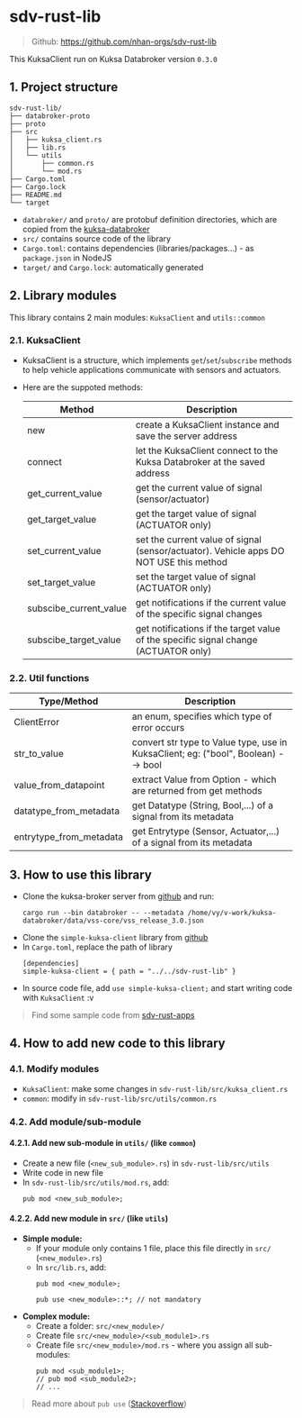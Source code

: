 # sdv-rust-lib
> Github: https://github.com/nhan-orgs/sdv-rust-lib

This KuksaClient run on Kuksa Databroker version `0.3.0`

## 1. Project structure

```
sdv-rust-lib/
├── databroker-proto
├── proto
├── src
│   ├── kuksa_client.rs
│   ├── lib.rs
│   └── utils
│       ├── common.rs
│       └── mod.rs
├── Cargo.toml
├── Cargo.lock
├── README.md
└── target
```

* `databroker/` and `proto/` are protobuf definition directories, which are copied from the [kuksa-databroker](https://github.com/eclipse-kuksa/kuksa-databroker)
* `src/` contains source code of the library
* `Cargo.toml`: contains dependencies (libraries/packages...) - as `package.json` in NodeJS
* `target/` and `Cargo.lock`: automatically generated

## 2. Library modules
This library contains 2 main modules: `KuksaClient` and `utils::common`
### 2.1. KuksaClient
* KuksaClient is a structure, which implements `get`/`set`/`subscribe` methods to help vehicle applications communicate with sensors and actuators.
* Here are the suppoted methods:

    | Method                 | Description                                                                            |
    |------------|--------|
    | new                    | create a KuksaClient instance  and save the server address                             |
    | connect                | let the KuksaClient connect to the Kuksa Databroker at the saved  address              |
    | get_current_value      | get the current value of signal  (sensor/actuator)                                     |
    | get_target_value       | get the target value of signal  (ACTUATOR only)                                        |
    | set_current_value      | set the current value of signal  (sensor/actuator). Vehicle apps DO NOT USE this method |
    | set_target_value       | set the target value of signal  (ACTUATOR only)                                        |
    | subscibe_current_value | get notifications if the current value of the specific signal changes                  |
    | subscibe_target_value  | get notifications if the target value of the specific signal change (ACTUATOR only)   |

### 2.2. Util functions
| Type/Method                 | Description                                                                        |
|-------|-----|
| ClientError                 | an enum, specifies which type of error occurs                                      |
| str_to_value                | convert str type to Value type, use in KuksaClient; eg: ("bool", Boolean) --> bool |
| value_from_datapoint | extract Value from Option<Datapoint> - which are returned from get methods         |
| datatype_from_metadata      | get Datatype (String, Bool,...) of a signal from its metadata                      |
| entrytype_from_metadata     | get Entrytype (Sensor, Actuator,...) of a signal from its metadata                  |

## 3. How to use this library
* Clone the kuksa-broker server from [github](https://github.com/eclipse-kuksa/kuksa-databroker) and run:
    ```
    cargo run --bin databroker -- --metadata /home/vy/v-work/kuksa-databroker/data/vss-core/vss_release_3.0.json
    ```
* Clone the `simple-kuksa-client` library from [github](https://github.com/nhan-orgs/sdv-rust-lib)
* In `Cargo.toml`, replace the path of library
    ```
    [dependencies]
    simple-kuksa-client = { path = "../../sdv-rust-lib" }
    ```
* In source code file, add `use simple-kuksa-client;` and start writing code with `KuksaClient` :v

> Find some sample code from [sdv-rust-apps](https://github.com/nhan-orgs/sdv-rust-apps)

## 4. How to add new code to this library

### 4.1. Modify modules
* `KuksaClient`: make some changes in `sdv-rust-lib/src/kuksa_client.rs`
* `common`: modify in `sdv-rust-lib/src/utils/common.rs`

### 4.2. Add module/sub-module

#### 4.2.1. Add new sub-module in `utils/` (like `common`)
* Create a new file (`<new_sub_module>.rs`)  in `sdv-rust-lib/src/utils`
* Write code in new file
* In `sdv-rust-lib/src/utils/mod.rs`, add:
    ```
    pub mod <new_sub_module>;
    ```
#### 4.2.2. Add new module in `src/` (like `utils`)
* **Simple module:**
    * If your module only contains 1 file, place this file directly in `src/` (`<new_module>.rs`)
    * In `src/lib.rs`, add:
        ```
        pub mod <new_module>;

        pub use <new_module>::*; // not mandatory 
        ```
* **Complex module:**
    * Create a folder: `src/<new_module>/`
    * Create file `src/<new_module>/<sub_module1>.rs`
    * Create file `src/<new_module>/mod.rs` - where you assign all sub-modules: 
        ```
        pub mod <sub_module1>;
        // pub mod <sub_module2>;
        // ...
        ```

> Read more about `pub use` ([Stackoverflow](https://stackoverflow.com/questions/69275034/what-is-the-difference-between-use-and-pub-use))